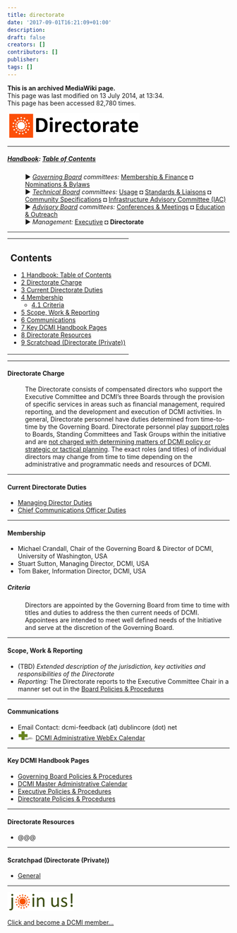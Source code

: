 ```yaml
---
title: directorate
date: '2017-09-01T16:21:09+01:00'
description: 
draft: false
creators: []
contributors: []
publisher: 
tags: []
---
```


 **This is an archived MediaWiki page.**  
This page was last modified on 13 July 2014, at 13:34.  
This page has been accessed 82,780 times.

[<img alt="Directorate logo" src="/mediawiki_wiki/images/Directorate_Logo.png" width="300" height="58">](/mediawiki_wiki/images/Directorate_Logo.png)

* * *

##### [Handbook](/mediawiki_wiki/DCMI_Handbook "DCMI Handbook"): [Table of Contents](/mediawiki_wiki/DCMI_Handbook/) 
<dl>
<dd> ► <i><a href="/mediawiki_wiki/DCMI_Governing_Board.md" title="DCMI Governing Board">Governing Board</a> committees:</i> <a href="/mediawiki_wiki/DCMI_Governing_Board/finance.md" title="DCMI Governing Board/finance">Membership &amp; Finance</a> ◘ <a href="/mediawiki_wiki/DCMI_Governing_Board/nominations.md" title="DCMI Governing Board/nominations">Nominations &amp; Bylaws</a> 
</dd>
<dd> ► <i><a href="/mediawiki_wiki/DCMI_Technical_Board.md" title="DCMI Technical Board">Technical Board</a> committees:</i> <a href="/mediawiki_wiki/DCMI_Technical_Board/usage.md" title="DCMI Technical Board/usage">Usage</a> ◘ <a href="/mediawiki_wiki/DCMI_Technical_Board/standards.md" title="DCMI Technical Board/standards">Standards &amp; Liaisons</a> ◘ <a href="/mediawiki_wiki/DCMI_Technical_Board/specifications.md" title="DCMI Technical Board/specifications">Community Specifications</a> ◘ <a href="/mediawiki_wiki/DCMI_Technical_Board/infrastructure.md" title="DCMI Technical Board/infrastructure">Infrastructure Advisory Committee (IAC)</a>
</dd>
<dd> ► <i><a href="/mediawiki_wiki/DCMI_Advisory_Board.md" title="DCMI Advisory Board">Advisory Board</a> committees:</i> <a href="/mediawiki_wiki/DCMI_Advisory_Board/meetings.md" title="DCMI Advisory Board/meetings">Conferences &amp; Meetings</a> ◘ <a href="/mediawiki_wiki/DCMI_Advisory_Board/documentation.md" title="DCMI Advisory Board/documentation">Education &amp; Outreach</a>
</dd>
<dd> ► <i>Management:</i> <a href="/mediawiki_wiki/Exec_Committee.md" title="Exec Committee">Executive</a> ◘ <strong class="selflink">Directorate</strong>
</dd>
</dl>

* * *

<table id="toc" class="toc">
  <tr>
    <td>
      <div id="toctitle">
        <h2>Contents</h2>
      </div>
      <ul>
        <li class="toclevel-1"><a href="#Handbook:_Table_of_Contents"><span class="tocnumber">1</span> <span class="toctext">Handbook: Table of Contents</span></a></li>
        <li class="toclevel-1 tocsection-1"><a href="#Directorate_Charge"><span class="tocnumber">2</span> <span class="toctext">Directorate Charge</span></a></li>
        <li class="toclevel-1 tocsection-2"><a href="#Current_Directorate_Duties"><span class="tocnumber">3</span> <span class="toctext">Current Directorate Duties</span></a></li>
        <li class="toclevel-1 tocsection-3">
          <a href="#Membership"><span class="tocnumber">4</span> <span class="toctext">Membership</span></a>
          <ul>
            <li class="toclevel-2 tocsection-4"><a href="#Criteria"><span class="tocnumber">4.1</span> <span class="toctext">Criteria</span></a></li>
          </ul>
        </li>
        <li class="toclevel-1 tocsection-5"><a href="#Scope.2C_Work_.26_Reporting"><span class="tocnumber">5</span> <span class="toctext">Scope, Work &amp; Reporting</span></a></li>
        <li class="toclevel-1 tocsection-6"><a href="#Communications"><span class="tocnumber">6</span> <span class="toctext">Communications</span></a></li>
        <li class="toclevel-1 tocsection-7"><a href="#Key_DCMI_Handbook_Pages"><span class="tocnumber">7</span> <span class="toctext">Key DCMI Handbook Pages</span></a></li>
        <li class="toclevel-1 tocsection-8"><a href="#Directorate_Resources"><span class="tocnumber">8</span> <span class="toctext">Directorate Resources</span></a></li>
        <li class="toclevel-1 tocsection-9"><a href="#Scratchpad_.28Directorate_.28Private.29.29"><span class="tocnumber">9</span> <span class="toctext">Scratchpad (Directorate (Private))</span></a></li>
      </ul>
    </td>
  </tr>
</table>


* * *

#### Directorate Charge 
<dl><dd> The Directorate consists of compensated directors who support the Executive Committee and DCMI’s three Boards through the provision of specific services in areas such as financial management, required reporting, and the development and execution of DCMI activities. In general, Directorate personnel have duties determined from time-to-time by the Governing Board. Directorate personnel play <u>support roles</u> to Boards, Standing Committees and Task Groups within the initiative and are <u>not charged with determining matters of DCMI policy or strategic or tactical planning</u>. The exact roles (and titles) of individual directors may change from time to time depending on the administrative and programmatic needs and resources of DCMI. 
</dd></dl>

* * *

#### Current Directorate Duties 

- [Managing Director Duties](/mediawiki_wiki/Exec_Committee/directorate/MDDuties)
- [Chief Communications Officer Duties](/mediawiki_wiki/Exec_Committee/directorate/CEODuties)

* * *

#### Membership 

- Michael Crandall, Chair of the Governing Board & Director of DCMI, University of Washington, USA
- Stuart Sutton, Managing Director, DCMI, USA
- Tom Baker, Information Director, DCMI, USA

##### Criteria 
<dl><dd> Directors are appointed by the Governing Board from time to time with titles and duties to address the then current needs of DCMI. Appointees are intended to meet well defined needs of the Initiative and serve at the discretion of the Governing Board.    
</dd></dl>

* * *

#### Scope, Work & Reporting 

- (TBD) _Extended description of the jurisdiction, key activities and responsibilities of the Directorate_
- _Reporting:_ The Directorate reports to the Executive Committee Chair in a manner set out in the [Board Policies & Procedures](/mediawiki_wiki/DCMI_Governing_Board/procedures)

* * *

#### Communications 

- Email Contact: dcmi-feedback (at) dublincore (dot) net
- [<img alt="+ symbol" src="/mediawiki_wiki/images/Plus.jpg" width="36" height="21">](/mediawiki_wiki/images/Plus.jpg) [DCMI Administrative WebEx Calendar](https://www.google.com/calendar/embed?title=DCMI%20WebEx%20Calendar&height=600&wkst=2&bgcolor=%23ff6600&src=99h1apmg3h74clla4ufl6a009g%40group.calendar.google.com&color=%23853104&ctz=America%2FNew_York)

* * *

#### Key DCMI Handbook Pages 

- [Governing Board Policies & Procedures](/mediawiki_wiki/DCMI_Governing_Board/procedures)
- [DCMI Master Administrative Calendar](/mediawiki_wiki/DCMI_Handbook/Administrative_Calendar)
- [Executive Policies & Procedures](/index.php?title=Exec_Committee/directorate/procedures&action=edit&redlink=1 "Exec Committee/directorate/procedures (page does not exist)")
- [Directorate Policies & Procedures](/index.php?title=Executive_Committee/procedures/Directorate&action=edit&redlink=1 "Executive Committee/procedures/Directorate (page does not exist)")

* * *

#### Directorate Resources 

- @@@

* * *

#### Scratchpad (Directorate (Private)) 

- [General](/index.php?title=Exec_Committee/scratchpad/directorate/general&action=edit&redlink=1 "Exec Committee/scratchpad/directorate/general (page does not exist)")

* * *

[<img alt="DCMI Handbook" src="/mediawiki_wiki/images/Join_us-150.png" width="150" height="43">](/mediawiki_wiki/images/Join_us-150.png)

[Click and become a DCMI member...](http://dublincore.org/support/#individualMember)

